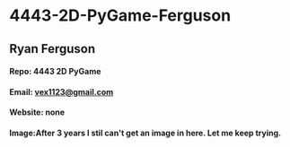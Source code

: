 # 4443-2D-PyGame-Ferguson
## Ryan Ferguson
#### Repo: 4443 2D PyGame
#### Email: vex1123@gmail.com
#### Website: none
#### Image:After 3 years I stil can't get an image in here. Let me keep trying.
